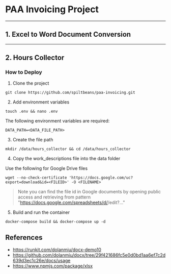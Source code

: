 # PAA Invoicing Project

- - -

## 1. Excel to Word Document Conversion

- - -

## 2. Hours Collector

### How to Deploy
1. Clone the project
```
git clone https://github.com/spiltbeans/paa-invoicing.git
```
2. Add environment variables
```
touch .env && nano .env
```
The following environment variables are required:
```
DATA_PATH=<DATA_FILE_PATH>
```

3. Create the file path
```
mkdir /data/hours_collector && cd /data/hours_collector
```

4. Copy the work_descriptions file into the data folder

Use the following for Google Drive files
```
wget --no-check-certificate 'https://docs.google.com/uc?export=download&id=<FILEID>' -O <FILENAME>
```
> Note you can find the file id in Google documents by opening public access and retrieving from
> pattern "https://docs.google.com/spreadsheets/d/<FILEID>/edit?..."

5. Build and run the container
```
docker-compose build && docker-compose up -d
```

## References
- https://runkit.com/dolanmiu/docx-demo10
- https://github.com/dolanmiu/docx/tree/29f421686fc5e0d0bd1aa6ef7c2d639d3ec1c26e/docs/usage
- https://www.npmjs.com/package/xlsx